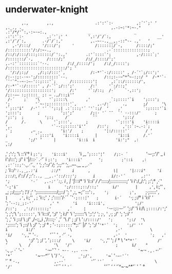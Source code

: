 # underwater-knight

           ,.,        ,.,                  .:':'`:·          ,:´'`;' ‘    ,._., ._                                      ,.-:~:'*:~-.°      .:'/*/'`:,·:~·–:.,                  _                   _             .:':'`:·          ,:´'`;' ‘         ',:'/¯/`:,                    __'                ,:'/¯/`:,       .·/¯/`:,'            ,.-~·-.,__,.-::^·- .,'   ‘
       ,·'/:::/     '/:::/';     '         /:::::::/`·,      /::::/;‘    /::::::::::'/:/:~-.,                        .·´:::::::::::::::;     /::/:/:::/:::;::::::/`':.,'        .:'´::::`';           ,·/::::`;'       /:::::::/`·,      /::::/;‘         /:/_/::::/';'           ,.·:'´::::::::`'·-.        /:/_/::::/';    /:/_/::::';         /:::::::::::::::::::::::::/'; '
      '/:/;:;/    ,/:;:/:::'`,           /:·*'`·:/:::::' , /·´'`;/::';'  /:-·:;:-·~·';/:::::::::`·-.                /::;:-·~^*^~-:;:/ °  /·*'`·´¯'`^·-~·:–-'::;:::'`;      /:::::::::'¦      ,:´::/::::::/'‚      /:·*'`·:/:::::' , /·´'`;/::';'       /:'     '`:/::;‘        '/::::::::::::::::::';      /:'     '`:/::;  /·´    `·,::';      /;:·–– :;:::::_ ;: – .,/::;i'‘
     /·´    ;`   '\    '`;::::\        ,'         `:;::::'`i    ';:::';  ';           '`~-:;:::::::::'`,         ,.-/:´     .,       ;/      '\                       '`;::'i‘   /·'´ '¯ `';:;| .:´:::;'´ ¯'`:;/  ‘    ,'         `:;::::'`i    ';:::';       ;         ';:';‘       /;:· '´ ¯¯  `' ·-:::/'      ;         ';:';  ;         ';:;     /´          ¯¯           ';::/  
    /      /.      \     '`;:::',      ;            '`;:::'i    'i::::i   ',.                 '`·-:;:::::'i'‘     /::';      ,'::`:~.-:´;        '`;        ,– .,        'i:'/    ;         '¦:/:::::'´       / ‘       ;            '`;:::'i    'i::::i       |         'i::i      /.'´      _         ';/' ‘     |         'i::i  i         'i:';°  ,:                          ,:/    
  ,'      ;':';       '\      \::'i'°    i               `;:';    'i:::i'     `'i      ,_            '`;:::'¦‘    /;:- ´        `'·–·;:'/' _        i       i':/:::';       ;/'     i         '|/:::·´      .·'´          i               `;:';    'i:::i'       ';        ;'::i    ,:     ,:'´::;'`·.,_.·'´.,    ‘  ';        ;'::/¯/;        ';:;‘'  ';_,..–-.,_     _    _,.·´‘     
  ;     'i::/`':.,_,.:'i      ;:/°     i      ,          \|     '|:::i°     'i      ;::/`:,          i'::/   /     ;:'`:.., __,.·'::/:::';       i       i/:·'´       ,:''       ';         '·´   ,.-:'´:`;.           i      ,          \|     '|:::i°      'i        'i::i'   /     /':::::/;::::_::::::::;‘   'i        i':/_/:';        ;:';°           ,·´'    '`·;'i¯            
  i      ';/::::;::/::;'      i/'       |     ,'`,                i:;'' ‚    _;     ;:/;;;;:';        ¦'/    ;'      ';:::::::::::::::/;;::/       '; '    ,:,     ~;'´:::'`:,    ';         ;',    `;·;:::::'`,        |     ,'`,                i:;'' ‚       ;       'i::;' ,'     ;':::::'/·´¯     ¯'`·;:::¦‘   ;       i·´   '`·;       ;:/°            i         'i:i'       ’     
  ';      '`·-:;_;:·'´       ,' °      'i    'i:::i',             ';/'      /::';   ,':/::::::;'       ,´     ¦         '`·-·:;::·-·'´   ';:/‘       'i      i:/\       `;::::/:'`;'  ';        ;';'\      '`;:::::'`,      'i    'i:::i',             ';/'          ';       i:/'  'i     ';::::::'\             ';:';‘   ';      ;·,  '  ,·;      ;/'              ';        ';:i'     ’       
   ';                      ,'          'i     ;::/ \           ;/'     ,/-:;_i  ,'/::::;·´        ,'´      '\                         /'          ;     ;/   \       '`:/::::/'   ';      ';:/  '\       '`;:::::';    'i     ;::/ \           ;/'             ';     ;/ °   ;      '`·:;:::::`'*;:'´      |/'     ';    ';/ '`'*'´  ';    ';/' '‘              i        i:/'             
    '\                   ,·'            \    'i/    '`·,      ,''       '`·.     `'¯¯     '   , ·'´           `·,                  ,·'  '          ';   ,'       \         '`;/'     ';     ;/     ',        '`;:::/     \    'i/    '`·,      ,''                ';   / °      \          '`*^*'´         /'  ‘     \   /          '\   '/'                   ;      i/    °          
      `·.,         ,. ·´                '`~´         '`·–·'´'            `' ~·- .,. -·~ ´                    '`~·- . , . -·'´                 `'*´          '`~·-·^'´         \   '/        '`·,      _';/'‚      '`~´         '`·–·'´'                  `'´       °    `·.,               ,.-·´           '`'´             `''´   '                  \   '/'                 
            ¯`'´¯                                        ‘                     '                                                                                                `'´              `'*'´¯                             ‘                     ‘                  '`*^~·~^*'´                                  '                         ¯               °   













